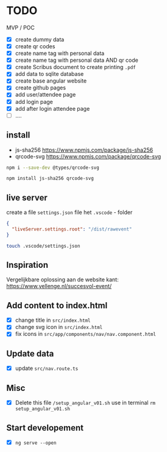 # TODO

MVP / POC

- [x] create dummy data
- [x] create qr codes
- [x] create name tag with personal data
- [x] create name tag with personal data AND qr code
- [x] create Scribus document to create printing `.pdf`
- [x] add data to sqlite database
- [x] create base angular website
- [x] create github pages
- [x] add user/attendee page
- [x] add login page
- [x] add after login attendee page
- [ ] ....

## install

- js-sha256 <https://www.npmjs.com/package/js-sha256>
- qrcode-svg <https://www.npmjs.com/package/qrcode-svg>

```bash
npm i --save-dev @types/qrcode-svg
```

```bash
npm install js-sha256 qrcode-svg
```

## live server

create a file `settings.json` file het `.vscode` - folder

```json
{
  "liveServer.settings.root": "/dist/rawevent"
}
```

```bash
touch .vscode/settings.json
```

## Inspiration

Vergelijkbare oplossing aan de website kant: https://www.yellenge.nl/succesvol-event/

## Add content to index.html

- [x] change title in `src/index.html`
- [x] change svg icon in `src/index.html`
- [x] fix icons in `src/app/components/nav/nav.component.html`

## Update data

- [x] update `src/nav.route.ts`

## Misc

- [x] Delete this file `/setup_angular_v01.sh` use in terminal `rm setup_angular_v01.sh`

## Start developement

- [x] `ng serve --open`
